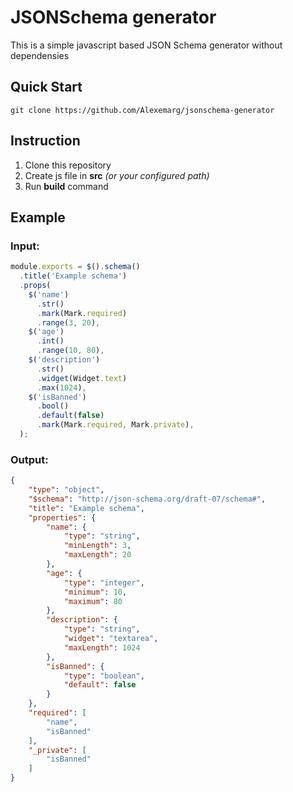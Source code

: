 # JSONSchema generator
This is a simple javascript based JSON Schema generator without dependensies
## Quick Start
```
git clone https://github.com/Alexemarg/jsonschema-generator
```
## Instruction
1. Clone this repository
1. Create js file in **src** *(or your configured path)*
1. Run **build** command
## Example
### Input:
```js
module.exports = $().schema()
  .title('Example schema')
  .props(
    $('name')
      .str()
      .mark(Mark.required)
      .range(3, 20),
    $('age')
      .int()
      .range(10, 80),
    $('description')
      .str()
      .widget(Widget.text)
      .max(1024),
    $('isBanned')
      .bool()
      .default(false)
      .mark(Mark.required, Mark.private),
  );

```
### Output:
```json
{
	"type": "object",
	"$schema": "http://json-schema.org/draft-07/schema#",
	"title": "Example schema",
	"properties": {
		"name": {
			"type": "string",
			"minLength": 3,
			"maxLength": 20
		},
		"age": {
			"type": "integer",
			"minimum": 10,
			"maximum": 80
		},
		"description": {
			"type": "string",
			"widget": "textarea",
			"maxLength": 1024
		},
		"isBanned": {
			"type": "boolean",
			"default": false
		}
	},
	"required": [
		"name",
		"isBanned"
	],
	"_private": [
		"isBanned"
	]
}
```
